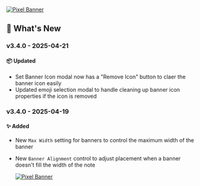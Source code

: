 <a href="https://www.youtube.com/watch?v=VWS1efySjZM">
  <img src="https://pixel-banner.online/img/pixel-banner-transparent-bg.png" alt="Pixel Banner" style="max-width: 400px;">
</a>

## 🎉 What's New
### v3.4.0 - 2025-04-21
#### 📦 Updated
- Set Banner Icon modal now has a "Remove Icon" button to claer the banner icon easily
- Updated emoji selection modal to handle cleaning up banner icon properties if the icon is removed

### v3.4.0 - 2025-04-19
#### ✨ Added
- New `Max Width` setting for banners to control the maximum width of the banner
- New `Banner Alignment` control to adjust placement when a banner doesn't fill the width of the note

  <a href="https://www.youtube.com/watch?v=VWS1efySjZM">
    <img src="https://pixel-banner.online/img/pixel-banner-truck.jpg" alt="Pixel Banner" style="max-width: 400px;">
  </a>